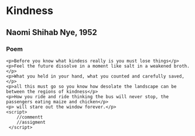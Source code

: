 <!DOCTYPE html>

<html lang="en">

<head>
    <link rel="stylesheet" href="poem.css">
    <title> Poem </title>
    <meta charset="UTF-8">
	<!-- this is an assigment -->
</head>
<body>
    <h1>Kindness</h1>  
    <h2>Naomi Shihab Nye, 1952</h2> 
    <h3>Poem</h3>

    <p>Before you know what kindess really is you must lose things</p>
    <p>Feel the future dissolve in a moment like salt in a weakened broth.</p>
    <p>What you held in your hand, what you counted and carefully saved,</p>
    <p>all this must go so you know how desolate the landscape can be between the regions of kindness</p>
    <p>How you ride and ride thinking the bus will never stop, the passengers eating maize and chicken</p>
    <p> will stare out the window forever.</p>
    <script>
        //commentt
        //assigment
     </script>
</body>

</html>
